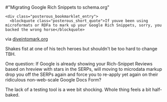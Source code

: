 #"Migrating Google Rich Snippets to schema.org"


    <div class="posterous_bookmarklet_entry">
      <blockquote class="posterous_short_quote">If youve been using microformats or RDFa to mark up your Google Rich Snippets, sorry, you backed the wrong horse</blockquote>

<div class="posterous_quote_citation">via <a href="http://diveintomark.org/archives/2011/06/02/schema-org">diveintomark.org</a></div>
    <p>Shakes fist at one of his tech heroes but shouldn't be too hard to change TBH. 
</p><p>One question: If Google is already showing your Rich-Snippet Reviews based on hreview with stars in the SERPs, will moving to microdata markup drop you off the SERPs again and force you to re-apply yet again on their ridiculous non-web-scale Google Docs Form?
</p><p>The lack of a testing tool is a wee bit shocking. Whole thing feels a bit half-baked.</p></div>
  